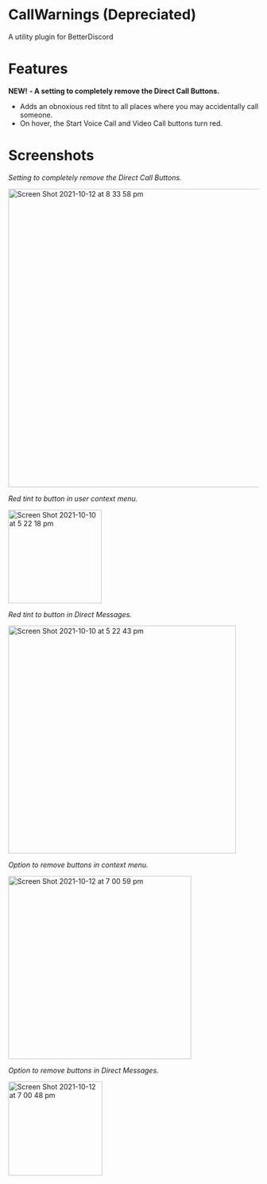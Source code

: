 # CallWarnings (Depreciated)

A utility plugin for BetterDiscord

# Features

**NEW!**
**- A setting to completely remove the Direct Call Buttons.**

- Adds an obnoxious red titnt to all places where you may accidentally call someone.
- On hover, the Start Voice Call and Video Call buttons turn red.

# Screenshots

*Setting to completely remove the Direct Call Buttons.*

<img width="600" alt="Screen Shot 2021-10-12 at 8 33 58 pm" src="https://user-images.githubusercontent.com/87679354/136931163-9252a9f7-57b9-42a9-ac2d-ee7c0f0013c5.png">

*Red tint to button in user context menu.*

<img width="188" alt="Screen Shot 2021-10-10 at 5 22 18 pm" src="https://user-images.githubusercontent.com/87679354/136685110-62207ede-f50f-4804-b3e6-0a679d31ccc4.png">

*Red tint to button in Direct Messages.*

<img width="458" alt="Screen Shot 2021-10-10 at 5 22 43 pm" src="https://user-images.githubusercontent.com/87679354/136685112-151733ca-9eaf-4cbe-91c0-ea2b02947059.png">

*Option to remove buttons in context menu.*

<img width="368" alt="Screen Shot 2021-10-12 at 7 00 59 pm" src="https://user-images.githubusercontent.com/87679354/136916411-fdd4d7b9-bd2b-411b-90d0-e070ce678d62.png">

*Option to remove buttons in Direct Messages.*

<img width="189" alt="Screen Shot 2021-10-12 at 7 00 48 pm" src="https://user-images.githubusercontent.com/87679354/136916420-88aee026-8796-46c3-a2b7-e1e57417e457.png">
